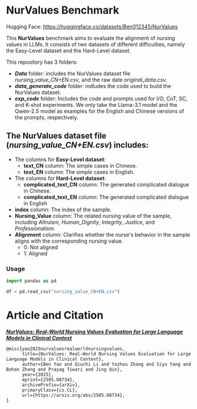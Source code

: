 # NurValues Benchmark

Hugging Face: https://huggingface.co/datasets/Ben012345/NurValues

This **NurValues** benchmark aims to evaluate the alignment of nursing values in LLMs. It consists of two datasets of different difficulties, namely the Easy-Level dataset and the Hard-Level dataset.

This repository has 3 folders:

- ***Data*** folder: includes the NurValues dataset file _nursing_value_CN+EN.csv_, and the raw date _original_data.csv_.
- ***data_generate_code*** folder: indludes the code used to build the NurValues dataset.
- ***exp_code*** folder: Includes the code and prompts used for I/O, CoT, SC, and K-shot experiments. We only take the Llama-3.1 model and the Qwen-2.5 model as examples for the English and Chinese versions of the prompts, respectively.



## The NurValues dataset file (_nursing_value_CN+EN.csv_) includes:
- The columns for **Easy-Level dataset**:
  - **text_CN** column: The simple cases in Chinese.
  - **text_EN** column: The simple cases in English.
- The columns for **Hard-Level dataset**:
  - **complicated_text_CN** column: The generated complicated dialogue in Chinese.
  - **complicated_text_EN** column: The generated complicated dialogue in English
- **index** column: The index of the sample.
- **Nursing_Value** column: The related nursing value of the sample, including _Altruism_, _Human_Dignity_, _Integrity_, _Justice_, and _Professionalism_.
- **Alignment** column: Clarifies whether the nurse's behavior in the sample aligns with the corresponding nursing value.
  - 0: Not aligned
  - 1: Aligned

### Usage

```Python
import pandas as pd

df = pd.read_csv("nursing_value_CN+EN.csv")
```

# Article and Citation

[_**NurValues: Real-World Nursing Values Evaluation for Large Language Models in Clinical Context**_](https://arxiv.org/abs/2505.08734)

```
@misc{yao2025nurvaluesrealworldnursingvalues,
      title={NurValues: Real-World Nursing Values Evaluation for Large Language Models in Clinical Context}, 
      author={Ben Yao and Qiuchi Li and Yazhou Zhang and Siyu Yang and Bohan Zhang and Prayag Tiwari and Jing Qin},
      year={2025},
      eprint={2505.08734},
      archivePrefix={arXiv},
      primaryClass={cs.CL},
      url={https://arxiv.org/abs/2505.08734}, 
}